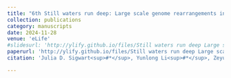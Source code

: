 ```yaml
---
title: "6th Still waters run deep: Large scale genome rearrangements in the evolution of morphologically conservative Polyplacophora"
collection: publications
category: manuscripts
date: 2024-11-28
venue: 'eLife'
#slidesurl: 'http://ylify.github.io/files/Still waters run deep Large scale genome rearrangements in the evolution of morphologically conservative Polyplacophora.pdf'
paperurl: 'http://ylify.github.io/files/Still waters run deep Large scale genome rearrangements in the evolution of morphologically conservative Polyplacophora.pdf'
citation: 'Julia D. Sigwart<sup>#*</sup>, Yunlong Li<sup>#*</sup>, Zeyuan Chen, Katarzyna Vončina, Jin Sun<sup>*</sup>. (2024). &quot;Still waters run deep: Large scale genome rearrangements in the evolution of morphologically conservative Polyplacophora&quot; <i>eLife</i>. 13:RP102542. doi: 10.7554/eLife.102542.1'

---
```

